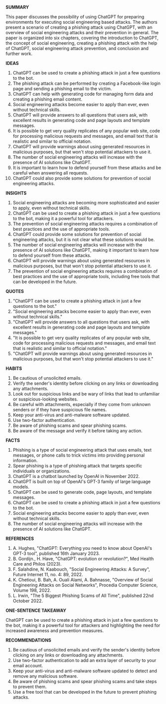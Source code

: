 **SUMMARY**

This paper discusses the possibility of using ChatGPT for preparing environments for executing social engineering based attacks. The authors present a scenario of creating a phishing attack using ChatGPT, with an overview of social engineering attacks and their prevention in general. The paper is organized into six chapters, covering the introduction to ChatGPT, the concept of social engineering, creating a phishing attack with the help of ChatGPT, social engineering attack prevention, and conclusion and further work.

**IDEAS**

1. ChatGPT can be used to create a phishing attack in just a few questions to the bot.
2. The phishing attack can be performed by creating a Facebook-like login page and sending a phishing email to the victim.
3. ChatGPT can help with generating code for managing form data and creating a phishing email content.
4. Social engineering attacks become easier to apply than ever, even without technical skills.
5. ChatGPT will provide answers to all questions that users ask, with excellent results in generating code and page layouts and template messages.
6. It is possible to get very quality replicates of any popular web site, code for processing malicious requests and messages, and email text that is realistic and similar to official notation.
7. ChatGPT will provide warnings about using generated resources in malicious purposes, but that won't stop potential attackers to use it.
8. The number of social engineering attacks will increase with the presence of AI solutions like ChatGPT.
9. It is important to learn how to defend yourself from these attacks and be careful when answering all requests.
10. ChatGPT could also provide some solutions for prevention of social engineering attacks.

**INSIGHTS**

1. Social engineering attacks are becoming more sophisticated and easier to apply, even without technical skills.
2. ChatGPT can be used to create a phishing attack in just a few questions to the bot, making it a powerful tool for attackers.
3. The prevention of social engineering attacks requires a combination of best practices and the use of appropriate tools.
4. ChatGPT could provide some solutions for prevention of social engineering attacks, but it is not clear what these solutions would be.
5. The number of social engineering attacks will increase with the presence of AI solutions like ChatGPT, making it important to learn how to defend yourself from these attacks.
6. ChatGPT will provide warnings about using generated resources in malicious purposes, but that won't stop potential attackers to use it.
7. The prevention of social engineering attacks requires a combination of best practices and the use of appropriate tools, including free tools that can be developed in the future.

**QUOTES**

1. "ChatGPT can be used to create a phishing attack in just a few questions to the bot."
2. "Social engineering attacks become easier to apply than ever, even without technical skills."
3. "ChatGPT will provide answers to all questions that users ask, with excellent results in generating code and page layouts and template messages."
4. "It is possible to get very quality replicates of any popular web site, code for processing malicious requests and messages, and email text that is realistic and similar to official notation."
5. "ChatGPT will provide warnings about using generated resources in malicious purposes, but that won't stop potential attackers to use it."

**HABITS**

1. Be cautious of unsolicited emails.
2. Verify the sender's identity before clicking on any links or downloading any attachments.
3. Look out for suspicious links and be wary of links that lead to unfamiliar or suspicious-looking websites.
4. Be careful with attachments, especially if they come from unknown senders or if they have suspicious file names.
5. Keep your anti-virus and anti-malware software updated.
6. Use two-factor authentication.
7. Be aware of phishing scams and spear phishing scams.
8. Be aware of the message and verify it before taking any action.

**FACTS**

1. Phishing is a type of social engineering attack that uses emails, text messages, or phone calls to trick victims into providing personal information.
2. Spear phishing is a type of phishing attack that targets specific individuals or organizations.
3. ChatGPT is a chatbot launched by OpenAI in November 2022.
4. ChatGPT is built on top of OpenAI's GPT-3 family of large language models.
5. ChatGPT can be used to generate code, page layouts, and template messages.
6. ChatGPT can be used to create a phishing attack in just a few questions to the bot.
7. Social engineering attacks become easier to apply than ever, even without technical skills.
8. The number of social engineering attacks will increase with the presence of AI solutions like ChatGPT.

**REFERENCES**

1. A. Hughes, "ChatGPT: Everything you need to know about OpenAI's GPT-3 tool", published 16th January 2023.
2. B. Gordijn., H. Have, "ChatGPT: evolution or revolution?", Med Health Care and Philos (2023).
3. F. Salahdine, N. Kaabouch, "Social Engineering Attacks: A Survey", Future Internet 11, no. 4: 89, 2022.
4. K. Chetioui, B. Bah, A. Ouali Alami, A. Bahnasse, "Overview of Social Engineering Attacks on Social Networks", Procedia Computer Science, Volume 198, 2022.
5. L. Irwin, "The 5 Biggest Phishing Scams of All Time", published 22nd October 2022.

**ONE-SENTENCE TAKEAWAY**

ChatGPT can be used to create a phishing attack in just a few questions to the bot, making it a powerful tool for attackers and highlighting the need for increased awareness and prevention measures.

**RECOMMENDATIONS**

1. Be cautious of unsolicited emails and verify the sender's identity before clicking on any links or downloading any attachments.
2. Use two-factor authentication to add an extra layer of security to your email account.
3. Keep your anti-virus and anti-malware software updated to detect and remove any malicious software.
4. Be aware of phishing scams and spear phishing scams and take steps to prevent them.
5. Use a free tool that can be developed in the future to prevent phishing attacks.
